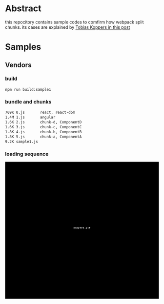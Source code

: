 # Abstract
this repocitory contains sample codes to comfirm how webpack split chunks.
its cases are explained by [Tobias Koppers in this post](https://medium.com/webpack/webpack-4-code-splitting-chunk-graph-and-the-splitchunks-optimization-be739a861366)


# Samples

## Vendors

### build
```
npm run build:sample1
```

### bundle and chunks
```
709K 0.js       react, react-dom
1.4M 1.js       angular
1.6K 2.js       chunk-d, ComponentD
1.6K 3.js       chunk-c, ComponentC
1.8K 4.js       chunk-b, ComponentB
1.8K 5.js       chunk-a, ComponentA
9.2K sample1.js
```

### loading sequence
![loading sequence image](./images/sample1.gif)
